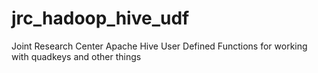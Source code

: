 jrc_hadoop_hive_udf
===================

Joint Research Center Apache Hive User Defined Functions for working with quadkeys and other things
